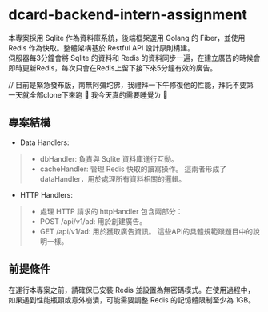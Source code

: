 # dcard-backend-intern-assignment
本專案採用 Sqlite 作為資料庫系統，後端框架選用 Golang 的 Fiber，並使用 Redis 作為快取。整體架構基於 Restful API 設計原則構建。<br>
伺服器每3分鐘會將 Sqlite 的資料和 Redis 的資料同步一遍，在建立廣告的時候會即時更新Redis，每次只會在Redis上留下接下來5分鐘有效的廣告。

// 目前是緊急發布版，南無阿彌坨佛，我禮拜一下午修復他的性能，拜託不要第一天就全部clone下來跑 🙏 我今天真的需要睡覺ㄌ 🥹

## 專案結構
- Data Handlers:
> - dbHandler: 負責與 Sqlite 資料庫進行互動。
> - cacheHandler: 管理 Redis 快取的讀寫操作。
這兩者形成了 dataHandler，用於處理所有資料相關的邏輯。

- HTTP Handlers:
> - 處理 HTTP 請求的 httpHandler 包含兩部分：
> - POST /api/v1/ad: 用於創建廣告。
> - GET /api/v1/ad: 用於獲取廣告資訊。
這些API的具體規範跟題目中的說明一樣。

## 前提條件
在運行本專案之前，請確保已安裝 Redis 並設置為無密碼模式。在使用過程中，如果遇到性能瓶頸或意外崩潰，可能需要調整 Redis 的記憶體限制至少為 1GB。

